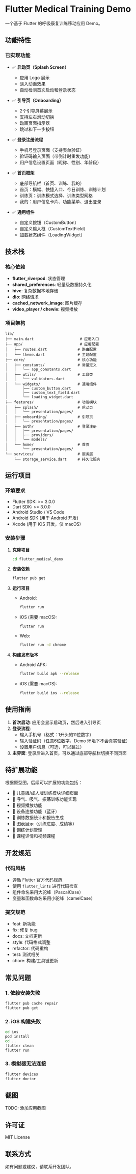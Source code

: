 # Flutter Medical Training Demo

一个基于 Flutter 的呼吸康复训练移动应用 Demo。

## 功能特性

### 已实现功能

- ✅ **启动页（Splash Screen）**
  - 应用 Logo 展示
  - 淡入动画效果
  - 自动检测首次启动和登录状态

- ✅ **引导页（Onboarding）**
  - 2个引导屏幕展示
  - 支持左右滑动切换
  - 动画页面指示器
  - 跳过和下一步按钮

- ✅ **登录注册流程**
  - 手机号登录页面（支持表单验证）
  - 验证码输入页面（带倒计时重发功能）
  - 用户信息设置页面（昵称、性别、年龄段）

- ✅ **首页框架**
  - 底部导航栏（首页、训练、我的）
  - 首页：横幅、快捷入口、今日训练、训练计划
  - 训练页：训练模式选择、训练类型网格
  - 我的：用户信息卡片、功能菜单、退出登录

- ✅ **通用组件**
  - 自定义按钮（CustomButton）
  - 自定义输入框（CustomTextField）
  - 加载状态组件（LoadingWidget）

## 技术栈

### 核心依赖

- **flutter_riverpod**: 状态管理
- **shared_preferences**: 轻量级数据持久化
- **hive**: 复杂数据本地存储
- **dio**: 网络请求
- **cached_network_image**: 图片缓存
- **video_player / chewie**: 视频播放

### 项目架构

```
lib/
├── main.dart                     # 应用入口
├── app/                          # 应用配置
│   ├── routes.dart              # 路由配置
│   └── theme.dart               # 主题配置
├── core/                        # 核心功能
│   ├── constants/               # 常量定义
│   │   └── app_constants.dart
│   ├── utils/                   # 工具类
│   │   └── validators.dart
│   └── widgets/                 # 通用组件
│       ├── custom_button.dart
│       ├── custom_text_field.dart
│       └── loading_widget.dart
├── features/                    # 功能模块
│   ├── splash/                  # 启动页
│   │   └── presentation/pages/
│   ├── onboarding/              # 引导页
│   │   └── presentation/pages/
│   ├── auth/                    # 登录注册
│   │   ├── presentation/pages/
│   │   ├── providers/
│   │   └── models/
│   └── home/                    # 首页
│       └── presentation/pages/
└── services/                    # 服务层
    └── storage_service.dart     # 持久化服务
```

## 运行项目

### 环境要求

- Flutter SDK: >= 3.0.0
- Dart SDK: >= 3.0.0
- Android Studio / VS Code
- Android SDK (用于 Android 开发)
- Xcode (用于 iOS 开发，仅 macOS)

### 安装步骤

1. **克隆项目**
   ```bash
   cd flutter_medical_demo
   ```

2. **安装依赖**
   ```bash
   flutter pub get
   ```

3. **运行项目**

   - Android:
     ```bash
     flutter run
     ```

   - iOS (需要 macOS):
     ```bash
     flutter run
     ```

   - Web:
     ```bash
     flutter run -d chrome
     ```

4. **构建发布版本**

   - Android APK:
     ```bash
     flutter build apk --release
     ```

   - iOS (需要 macOS):
     ```bash
     flutter build ios --release
     ```

## 使用指南

1. **首次启动**: 应用会显示启动页，然后进入引导页
2. **登录流程**:
   - 输入手机号（格式：1开头的11位数字）
   - 输入验证码（任意6位数字，Demo 环境下不会真实验证）
   - 设置用户信息（可选，可以跳过）
3. **主界面**: 登录后进入首页，可以通过底部导航栏切换不同页面

## 待扩展功能

根据原型图，后续可以扩展的功能包括：

- 🔲 儿童版/成人版训练模块详细页面
- 🔲 呼气、吸气、振荡训练功能实现
- 🔲 视频播放功能
- 🔲 设备连接功能（蓝牙）
- 🔲 训练数据统计和报告生成
- 🔲 图表展示（训练进度、成绩等）
- 🔲 训练计划管理
- 🔲 课程详情和视频课程

## 开发规范

### 代码风格

- 遵循 Flutter 官方代码规范
- 使用 `flutter_lints` 进行代码检查
- 组件命名采用大驼峰（PascalCase）
- 变量和函数命名采用小驼峰（camelCase）

### 提交规范

- feat: 新功能
- fix: 修复 bug
- docs: 文档更新
- style: 代码格式调整
- refactor: 代码重构
- test: 测试相关
- chore: 构建/工具链更新

## 常见问题

### 1. 依赖安装失败

```bash
flutter pub cache repair
flutter pub get
```

### 2. iOS 构建失败

```bash
cd ios
pod install
cd ..
flutter clean
flutter run
```

### 3. 模拟器无法连接

```bash
flutter devices
flutter doctor
```

## 截图

TODO: 添加应用截图

## 许可证

MIT License

## 联系方式

如有问题或建议，请联系开发团队。
